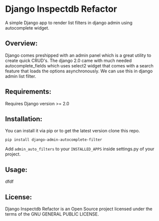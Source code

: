 
Django Inspectdb Refactor
========================
A simple Django app to render list filters in django admin using autocomplete widget.

Overview:
---------

Django comes preshipped with an admin panel which is a great utility to create quick CRUD's.
The django 2.0 came with much needed autocomplete_fields which uses select2 widget that comes with a search feature that loads the options asynchronously.
We can use this in django admin list filter.

    

Requirements:
-----------
Requires Django version >= 2.0

Installation:
------------
You can install it via pip or to get the latest version clone this repo.

`
pip install django-admin-autocomplete-filter
`

Add ``admin_auto_filters`` to your ``INSTALLED_APPS`` inside settings.py of your project.

Usage:
-----
dfdf
 

License:
--------
Django Inspectdb Refactor is an Open Source project licensed under the terms of the GNU GENERAL PUBLIC LICENSE.